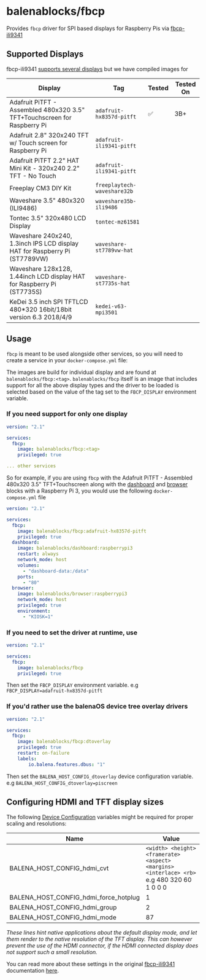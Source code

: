 # balenablocks/fbcp

Provides `fbcp` driver for SPI based displays for Raspberry Pis via [fbcp-ili9341](https://github.com/juj/fbcp-ili9341)

## Supported Displays

fbcp-ili9341 [supports several displays](https://github.com/juj/fbcp-ili9341#which-spi-display-should-i-buy-to-make-sure-it-works-best-with-fbcp-ili9341) but we have compiled images for

| Display                                                                    | Tag                         | Tested | Tested On |
| -------------------------------------------------------------------------- | --------------------------- | ------ | --------- |
| Adafruit PiTFT - Assembled 480x320 3.5" TFT+Touchscreen for Raspberry Pi   | `adafruit-hx8357d-pitft`    | ✅     | 3B+       |
| Adafruit 2.8" 320x240 TFT w/ Touch screen for Raspberry Pi                 | `adafruit-ili9341-pitft`    |        |           |
| Adafruit PiTFT 2.2" HAT Mini Kit - 320x240 2.2" TFT - No Touch             | `adafruit-ili9341-pitft`    |        |           |
| Freeplay CM3 DIY Kit                                                       | `freeplaytech-waveshare32b` |        |           |
| Waveshare 3.5" 480x320 (ILI9486)                                           | `waveshare35b-ili9486`      |        |           |
| Tontec 3.5" 320x480 LCD Display                                            | `tontec-mz61581`            |        |           |
| Waveshare 240x240, 1.3inch IPS LCD display HAT for Raspberry Pi (ST7789VW) | `waveshare-st7789vw-hat`    |        |           |
| Waveshare 128x128, 1.44inch LCD display HAT for Raspberry Pi (ST7735S)     | `waveshare-st7735s-hat`     |        |           |
| KeDei 3.5 inch SPI TFTLCD 480\*320 16bit/18bit version 6.3 2018/4/9        | `kedei-v63-mpi3501`         |        |           |

## Usage

`fbcp` is meant to be used alongside other services, so you will need to create a service in your `docker-compose.yml` file:

The images are build for individual display and are found at `balenablocks/fbcp:<tag>`. `balenablocks/fbcp` itself is an image that includes support for all the above display types and the driver to be loaded is selected based on the value of the tag set to the `FBCP_DISPLAY` environment variable.

### If you need support for only one display

```yml
version: "2.1"

services:
  fbcp:
    image: balenablocks/fbcp:<tag>
    privileged: true

... other services
```

So for example, if you are using `fbcp` with the Adafruit PiTFT - Assembled 480x320 3.5" TFT+Touchscreen along with the [dashboard](https://github.com/balenablocks/dashboard) and [browser](https://github.com/balenablocks/browser) blocks with a Raspberry Pi 3, you would use the following `docker-compose.yml` file

```yml
version: "2.1"

services:
  fbcp:
    image: balenablocks/fbcp:adafruit-hx8357d-pitft
    privileged: true
  dashboard:
    image: balenablocks/dashboard:raspberrypi3
    restart: always
    network_mode: host
    volumes:
      - "dashboard-data:/data"
    ports:
      - "80"
  browser:
    image: balenablocks/browser:raspberrypi3
    network_mode: host
    privileged: true
    environment:
      - "KIOSK=1"
```

### If you need to set the driver at runtime, use

```yml
version: "2.1"

services:
  fbcp:
    image: balenablocks/fbcp
    privileged: true
```

Then set the `FBCP_DISPLAY` environment variable. e.g `FBCP_DISPLAY=adafruit-hx8357d-pitft`

### If you'd rather use the balenaOS device tree overlay drivers

```yml
version: "2.1"

services:
  fbcp:
    image: balenablocks/fbcp:dtoverlay
    privileged: true
    restart: on-failure
    labels:
        io.balena.features.dbus: "1"
```

Then set the `BALENA_HOST_CONFIG_dtoverlay` device configuration variable. e.g `BALENA_HOST_CONFIG_dtoverlay=piscreen`

## Configuring HDMI and TFT display sizes

The following [Device Configuration](https://www.balena.io/docs/learn/manage/configuration/#configuration-variables) variables might be required for proper scaling and resolutions:

| Name                                  | Value                                                                                     |
| ------------------------------------- | ----------------------------------------------------------------------------------------- |
| BALENA_HOST_CONFIG_hdmi_cvt           | `<width> <height> <framerate> <aspect> <margins> <interlace> <rb>` e.g 480 320 60 1 0 0 0 |
| BALENA_HOST_CONFIG_hdmi_force_hotplug | 1                                                                                         |
| BALENA_HOST_CONFIG_hdmi_group         | 2                                                                                         |
| BALENA_HOST_CONFIG_hdmi_mode          | 87                                                                                        |

_These lines hint native applications about the default display mode, and let them render to the native resolution of the TFT display. This can however prevent the use of the HDMI connector, if the HDMI connected display does not support such a small resolution._

You can read more about these settings in the original [fbcp-ili9341](https://github.com/juj/fbcp-ili9341) documentation [here](https://github.com/juj/fbcp-ili9341#configuring-hdmi-and-tft-display-sizes).
